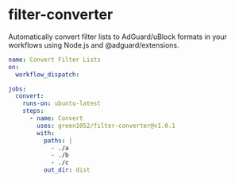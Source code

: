 # filter-converter

Automatically convert filter lists to AdGuard/uBlock formats in your workflows using Node.js and @adguard/extensions.

```yml
name: Convert Filter Lists
on:
  workflow_dispatch:

jobs:
  convert:
    runs-on: ubuntu-latest
    steps:
      - name: Convert
        uses: green1052/filter-converter@v1.0.1
        with:
          paths: |
            - ./a
            - ./b
            - ./c
          out_dir: dist
```
